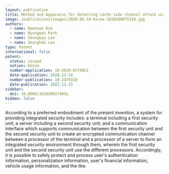 ```yaml
---
layout: publication
title: Method and Apparatus for detecting cache side channel attack using trusted execution environment
image: /publications/images/2020-06-19-korea-1020200075310.jpg
authors:
  - name: Daehoon Kim
  - name: Hyungwon Park
  - name: Seungkyu Lee
  - name: Seunghak Lee
type: Patent
international: false
patent:
  status: issued
  nation: Korea
  number-application: 10-2020-0174851
  date-application: 2020.12.14
  number-publication: 10-2479310
  date-publication: 2022.12.15
sidebar:
  doi: 10.8080/1020200174851
hidden: false
---
```


According to a preferred embodiment of the present invention, a system for providing integrated security includes: a terminal including a first security unit; a server including a second security unit; and a communication interface which supports communication between the first security unit and the second security unit to create an encrypted communication channel between a processor of the terminal and a processor of a server to form an integrated security environment through them, wherein the first security unit and the second security unit use the different processors. Accordingly, it is possible to safely protect and process user's authentication information, personalization information, user's financial information, vehicle usage information, and the like.
